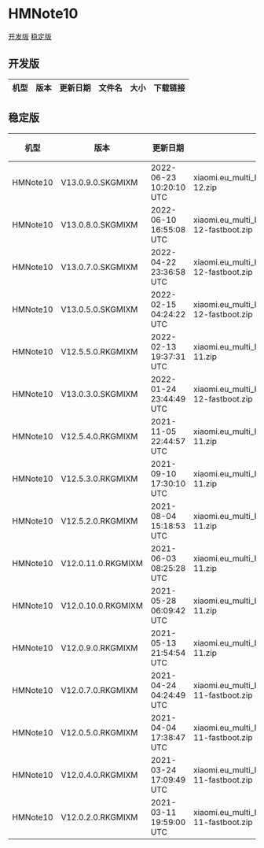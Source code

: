 # HMNote10
[开发版](#开发版)  [稳定版](#稳定版)
## 开发版
| 机型 | 版本 | 更新日期 | 文件名 | 大小 | 下载链接 |
| ---- | ---- | ---- | ---- | ---- | ---- |
## 稳定版
| 机型 | 版本 | 更新日期 | 文件名 | 大小 | 下载链接 |
| ---- | ---- | ---- | ---- | ---- | ---- |
| HMNote10 | V13.0.9.0.SKGMIXM | 2022-06-23 10:20:10 UTC | xiaomi.eu_multi_HMNote10_V13.0.9.0.SKGMIXM_v13-12.zip | 3.2 GB | [SourceForge](https://sourceforge.net/projects/xiaomi-eu-multilang-miui-roms/files/xiaomi.eu/MIUI-STABLE-RELEASES/MIUIv13/xiaomi.eu_multi_HMNote10_V13.0.9.0.SKGMIXM_v13-12.zip/download) |
| HMNote10 | V13.0.8.0.SKGMIXM | 2022-06-10 16:55:08 UTC | xiaomi.eu_multi_HMNote10_V13.0.8.0.SKGMIXM_v13-12-fastboot.zip | 3.5 GB | [SourceForge](https://sourceforge.net/projects/xiaomi-eu-multilang-miui-roms/files/xiaomi.eu/MIUI-STABLE-RELEASES/MIUIv13/xiaomi.eu_multi_HMNote10_V13.0.8.0.SKGMIXM_v13-12-fastboot.zip/download) |
| HMNote10 | V13.0.7.0.SKGMIXM | 2022-04-22 23:36:58 UTC | xiaomi.eu_multi_HMNote10_V13.0.7.0.SKGMIXM_v13-12-fastboot.zip | 3.5 GB | [SourceForge](https://sourceforge.net/projects/xiaomi-eu-multilang-miui-roms/files/xiaomi.eu/MIUI-STABLE-RELEASES/MIUIv13/xiaomi.eu_multi_HMNote10_V13.0.7.0.SKGMIXM_v13-12-fastboot.zip/download) |
| HMNote10 | V13.0.5.0.SKGMIXM | 2022-02-15 04:24:22 UTC | xiaomi.eu_multi_HMNote10_V13.0.5.0.SKGMIXM_v13-12-fastboot.zip | 3.4 GB | [SourceForge](https://sourceforge.net/projects/xiaomi-eu-multilang-miui-roms/files/xiaomi.eu/MIUI-STABLE-RELEASES/MIUIv13/xiaomi.eu_multi_HMNote10_V13.0.5.0.SKGMIXM_v13-12-fastboot.zip/download) |
| HMNote10 | V12.5.5.0.RKGMIXM | 2022-02-13 19:37:31 UTC | xiaomi.eu_multi_HMNote10_V12.5.5.0.RKGMIXM_v12-11.zip | 3.0 GB | [SourceForge](https://sourceforge.net/projects/xiaomi-eu-multilang-miui-roms/files/xiaomi.eu/MIUI-STABLE-RELEASES/MIUIv12/xiaomi.eu_multi_HMNote10_V12.5.5.0.RKGMIXM_v12-11.zip/download) |
| HMNote10 | V13.0.3.0.SKGMIXM | 2022-01-24 23:44:49 UTC | xiaomi.eu_multi_HMNote10_V13.0.3.0.SKGMIXM_v13-12-fastboot.zip | 3.4 GB | [SourceForge](https://sourceforge.net/projects/xiaomi-eu-multilang-miui-roms/files/xiaomi.eu/MIUI-STABLE-RELEASES/MIUIv13/xiaomi.eu_multi_HMNote10_V13.0.3.0.SKGMIXM_v13-12-fastboot.zip/download) |
| HMNote10 | V12.5.4.0.RKGMIXM | 2021-11-05 22:44:57 UTC | xiaomi.eu_multi_HMNote10_V12.5.4.0.RKGMIXM_v12-11.zip | 3.0 GB | [SourceForge](https://sourceforge.net/projects/xiaomi-eu-multilang-miui-roms/files/xiaomi.eu/MIUI-STABLE-RELEASES/MIUIv12/xiaomi.eu_multi_HMNote10_V12.5.4.0.RKGMIXM_v12-11.zip/download) |
| HMNote10 | V12.5.3.0.RKGMIXM | 2021-09-10 17:30:10 UTC | xiaomi.eu_multi_HMNote10_V12.5.3.0.RKGMIXM_v12-11.zip | 3.1 GB | [SourceForge](https://sourceforge.net/projects/xiaomi-eu-multilang-miui-roms/files/xiaomi.eu/MIUI-STABLE-RELEASES/MIUIv12/xiaomi.eu_multi_HMNote10_V12.5.3.0.RKGMIXM_v12-11.zip/download) |
| HMNote10 | V12.5.2.0.RKGMIXM | 2021-08-04 15:18:53 UTC | xiaomi.eu_multi_HMNote10_V12.5.2.0.RKGMIXM_v12-11.zip | 3.0 GB | [SourceForge](https://sourceforge.net/projects/xiaomi-eu-multilang-miui-roms/files/xiaomi.eu/MIUI-STABLE-RELEASES/MIUIv12/xiaomi.eu_multi_HMNote10_V12.5.2.0.RKGMIXM_v12-11.zip/download) |
| HMNote10 | V12.0.11.0.RKGMIXM | 2021-06-03 08:25:28 UTC | xiaomi.eu_multi_HMNote10_V12.0.11.0.RKGMIXM_v12-11.zip | 3.0 GB | [SourceForge](https://sourceforge.net/projects/xiaomi-eu-multilang-miui-roms/files/xiaomi.eu/MIUI-STABLE-RELEASES/MIUIv12/xiaomi.eu_multi_HMNote10_V12.0.11.0.RKGMIXM_v12-11.zip/download) |
| HMNote10 | V12.0.10.0.RKGMIXM | 2021-05-28 06:09:42 UTC | xiaomi.eu_multi_HMNote10_V12.0.10.0.RKGMIXM_v12-11.zip | 3.0 GB | [SourceForge](https://sourceforge.net/projects/xiaomi-eu-multilang-miui-roms/files/xiaomi.eu/MIUI-STABLE-RELEASES/MIUIv12/xiaomi.eu_multi_HMNote10_V12.0.10.0.RKGMIXM_v12-11.zip/download) |
| HMNote10 | V12.0.9.0.RKGMIXM | 2021-05-13 21:54:54 UTC | xiaomi.eu_multi_HMNote10_V12.0.9.0.RKGMIXM_v12-11.zip | 3.0 GB | [SourceForge](https://sourceforge.net/projects/xiaomi-eu-multilang-miui-roms/files/xiaomi.eu/MIUI-STABLE-RELEASES/MIUIv12/xiaomi.eu_multi_HMNote10_V12.0.9.0.RKGMIXM_v12-11.zip/download) |
| HMNote10 | V12.0.7.0.RKGMIXM | 2021-04-24 04:24:49 UTC | xiaomi.eu_multi_HMNote10_V12.0.7.0.RKGMIXM_v12-11-fastboot.zip | 3.1 GB | [SourceForge](https://sourceforge.net/projects/xiaomi-eu-multilang-miui-roms/files/xiaomi.eu/MIUI-STABLE-RELEASES/MIUIv12/xiaomi.eu_multi_HMNote10_V12.0.7.0.RKGMIXM_v12-11-fastboot.zip/download) |
| HMNote10 | V12.0.5.0.RKGMIXM | 2021-04-04 17:38:47 UTC | xiaomi.eu_multi_HMNote10_V12.0.5.0.RKGMIXM_v12-11-fastboot.zip | 3.1 GB | [SourceForge](https://sourceforge.net/projects/xiaomi-eu-multilang-miui-roms/files/xiaomi.eu/MIUI-STABLE-RELEASES/MIUIv12/xiaomi.eu_multi_HMNote10_V12.0.5.0.RKGMIXM_v12-11-fastboot.zip/download) |
| HMNote10 | V12.0.4.0.RKGMIXM | 2021-03-24 17:09:49 UTC | xiaomi.eu_multi_HMNote10_V12.0.4.0.RKGMIXM_v12-11-fastboot.zip | 3.1 GB | [SourceForge](https://sourceforge.net/projects/xiaomi-eu-multilang-miui-roms/files/xiaomi.eu/MIUI-STABLE-RELEASES/MIUIv12/xiaomi.eu_multi_HMNote10_V12.0.4.0.RKGMIXM_v12-11-fastboot.zip/download) |
| HMNote10 | V12.0.2.0.RKGMIXM | 2021-03-11 19:59:00 UTC | xiaomi.eu_multi_HMNote10_V12.0.2.0.RKGMIXM_v12-11-fastboot.zip | 3.0 GB | [SourceForge](https://sourceforge.net/projects/xiaomi-eu-multilang-miui-roms/files/xiaomi.eu/MIUI-STABLE-RELEASES/MIUIv12/xiaomi.eu_multi_HMNote10_V12.0.2.0.RKGMIXM_v12-11-fastboot.zip/download) |
